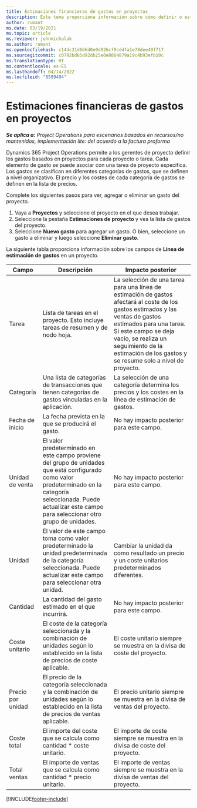 ```yaml
---
title: Estimaciones financieras de gastos en proyectos
description: Este tema proporciona información sobre cómo definir o estimar los gastos basados en proyectos.
author: rumant
ms.date: 03/19/2021
ms.topic: article
ms.reviewer: johnmichalak
ms.author: rumant
ms.openlocfilehash: c14dc31d666d0e0d026cf9cddfa1e78dee40f717
ms.sourcegitcommit: c0792bd65d92db25e0e8864879a19c4b93efb10c
ms.translationtype: HT
ms.contentlocale: es-ES
ms.lasthandoff: 04/14/2022
ms.locfileid: "8589494"
---
```

# <a name="financial-estimates-for-expenses-on-projects"></a>Estimaciones financieras de gastos en proyectos
_**Se aplica a:** Project Operations para escenarios basados en recursos/no mantenidos, implementación lite: del acuerdo a la factura proforma_

Dynamics 365 Project Operations permite a los gerentes de proyecto definir los gastos basados en proyectos para cada proyecto o tarea. Cada elemento de gasto se puede asociar con una tarea de proyecto específica. Los gastos se clasifican en diferentes categorías de gastos, que se definen a nivel organizativo. El precio y los costes de cada categoría de gastos se definen en la lista de precios. 

Complete los siguientes pasos para ver, agregar o eliminar un gasto del proyecto.

1. Vaya a **Proyectos** y seleccione el proyecto en el que desea trabajar.
2. Seleccione la pestaña **Estimaciones de proyecto** y vea la lista de gastos del proyecto.
3. Seleccione **Nuevo gasto** para agregar un gasto. O bien, seleccione un gasto a eliminar y luego seleccione **Eliminar gasto**.

La siguiente tabla proporciona información sobre los campos de **Línea de estimación de gastos** en un proyecto. 

| **Campo** | **Descripción** | **Impacto posterior** |
| --- | --- | --- |
| Tarea | Lista de tareas en el proyecto. Esto incluye tareas de resumen y de nodo hoja. | La selección de una tarea para una línea de estimación de gastos afectará al coste de los gastos estimados y las ventas de gastos estimados para una tarea. Si este campo se deja vacío, se realiza un seguimiento de la estimación de los gastos y se resume solo a nivel de proyecto. |
| Categoría | Una lista de categorías de transacciones que tienen categorías de gastos vinculadas en la aplicación. | La selección de una categoría determina los precios y los costes en la línea de estimación de gastos. |
| Fecha de inicio | La fecha prevista en la que se producirá el gasto. | No hay impacto posterior para este campo. |
| Unidad de venta | El valor predeterminado en este campo proviene del grupo de unidades que está configurado como valor predeterminado en la categoría seleccionada. Puede actualizar este campo para seleccionar otro grupo de unidades. | No hay impacto posterior para este campo. |
| Unidad | El valor de este campo toma como valor predeterminado la unidad predeterminada de la categoría seleccionada. Puede actualizar este campo para seleccionar otra unidad. | Cambiar la unidad da como resultado un precio y un coste unitarios predeterminados diferentes. |
| Cantidad | La cantidad del gasto estimado en el que incurrirá. | No hay impacto posterior para este campo. |
| Coste unitario | El coste de la categoría seleccionada y la combinación de unidades según lo establecido en la lista de precios de coste aplicable. | El coste unitario siempre se muestra en la divisa de coste del proyecto. |
| Precio por unidad | El precio de la categoría seleccionada y la combinación de unidades según lo establecido en la lista de precios de ventas aplicable. | El precio unitario siempre se muestra en la divisa de ventas del proyecto. |
| Coste total | El importe del coste que se calcula como cantidad \* coste unitario.| El importe de coste siempre se muestra en la divisa de coste del proyecto. |
| Total ventas | El importe de ventas que se calcula como cantidad \* precio unitario. | El importe de ventas siempre se muestra en la divisa de ventas del proyecto. |


[!INCLUDE[footer-include](../includes/footer-banner.md)]
